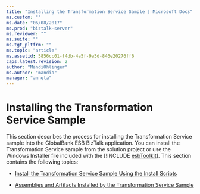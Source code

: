 ```yaml
---
title: "Installing the Transformation Service Sample | Microsoft Docs"
ms.custom: ""
ms.date: "06/08/2017"
ms.prod: "biztalk-server"
ms.reviewer: ""
ms.suite: ""
ms.tgt_pltfrm: ""
ms.topic: "article"
ms.assetid: 5856cc01-f4db-4a5f-9a5d-846e20276ff6
caps.latest.revision: 2
author: "MandiOhlinger"
ms.author: "mandia"
manager: "anneta"
---
```

# Installing the Transformation Service Sample
This section describes the process for installing the Transformation Service sample into the GlobalBank.ESB BizTalk application. You can install the Transformation Service sample from the solution project or use the Windows Installer file included with the [!INCLUDE [esbToolkit](../includes/esbtoolkit-md.md)]. This section contains the following topics:  
  
-   [Install the Transformation Service Sample Using the Install Scripts](../esb-toolkit/install-the-transformation-service-sample-using-the-install-scripts.md)  
  
-   [Assemblies and Artifacts Installed by the Transformation Service Sample](../esb-toolkit/assemblies-and-artifacts-installed-by-the-transformation-service-sample.md)